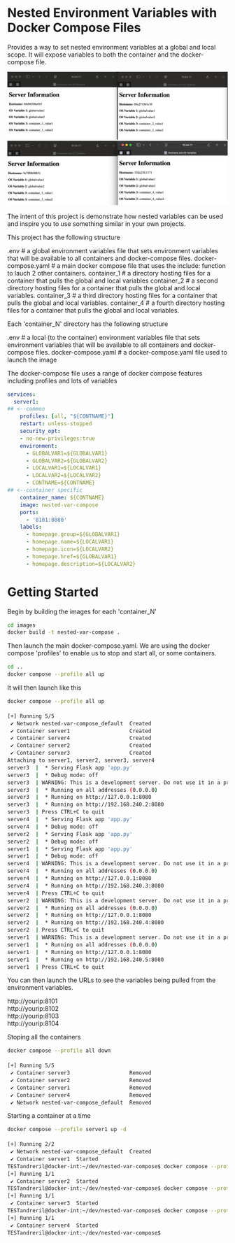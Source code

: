# Nested Environment Variables with Docker Compose Files

Provides a way to set nested environment variables at a global and local scope. It will expose variables to both the container and the docker-compose file.

![alt text](https://raw.githubusercontent.com/andrewkriley/nested-var-compose/refs/heads/v0.3/images/1and2.png)
![alt text](https://raw.githubusercontent.com/andrewkriley/nested-var-compose/refs/heads/v0.3/images/3and4.png)


The intent of this project is demonstrate how nested variables can be used and inspire you to use something similar in your own projects.

This project has the following structure

.env # a global environment variables file that sets environment variables that will be available to all containers and docker-compose files.
docker-compose.yaml # a main docker compose file that uses the include: function to lauch 2 other containers. 
container_1 # a directory hosting files for a container that pulls the global and local variables
container_2 # a second directory hosting files for a container that pulls the global and local variables.
container_3 # a third directory hosting files for a container that pulls the global and local variables.
container_4 # a fourth directory hosting files for a container that pulls the global and local variables.


Each 'container_N' directory has the following structure

.env # a local (to the container) environment variables file that sets environment variables that will be available to all containers and docker-compose files.
docker-compose.yaml # a docker-compose.yaml file used to launch the image

The docker-compose file uses a range of docker compose features including profiles and lots of variables

```yaml
services:
  server1:
## <--common
    profiles: [all, "${CONTNAME}"]
    restart: unless-stopped
    security_opt:
    - no-new-privileges:true
    environment:
      - GLOBALVAR1=${GLOBALVAR1}
      - GLOBALVAR2=${GLOBALVAR2}
      - LOCALVAR1=${LOCALVAR1}
      - LOCALVAR2=${LOCALVAR2}
      - CONTNAME=${CONTNAME}
## <--container specific
    container_name: ${CONTNAME}
    image: nested-var-compose
    ports:
      - '8101:8080'
    labels:
      - homepage.group=${GLOBALVAR1}
      - homepage.name=${LOCALVAR1}
      - homepage.icon=${LOCALVAR2}
      - homepage.href=${GLOBALVAR1}
      - homepage.description=${LOCALVAR2}
```

# Getting Started

Begin by building the images for each 'container_N'

```bash
cd images
docker build -t nested-var-compose .

```

Then launch the main docker-compose.yaml. We are using the docker compose 'profiles' to enable us to stop and start all, or some containers.

```bash
cd ..
docker compose --profile all up
```

It will then launch like this

```bash
docker compose --profile all up

[+] Running 5/5
 ✔ Network nested-var-compose_default  Created                                                                                                                                                                                                                                                            0.0s 
 ✔ Container server1                   Created                                                                                                                                                                                                                                                            0.1s 
 ✔ Container server4                   Created                                                                                                                                                                                                                                                            0.1s 
 ✔ Container server2                   Created                                                                                                                                                                                                                                                            0.0s 
 ✔ Container server3                   Created                                                                                                                                                                                                                                                            0.1s 
Attaching to server1, server2, server3, server4
server3  |  * Serving Flask app 'app.py'
server3  |  * Debug mode: off
server3  | WARNING: This is a development server. Do not use it in a production deployment. Use a production WSGI server instead.
server3  |  * Running on all addresses (0.0.0.0)
server3  |  * Running on http://127.0.0.1:8080
server3  |  * Running on http://192.168.240.2:8080
server3  | Press CTRL+C to quit
server4  |  * Serving Flask app 'app.py'
server4  |  * Debug mode: off
server2  |  * Serving Flask app 'app.py'
server2  |  * Debug mode: off
server1  |  * Serving Flask app 'app.py'
server1  |  * Debug mode: off
server4  | WARNING: This is a development server. Do not use it in a production deployment. Use a production WSGI server instead.
server4  |  * Running on all addresses (0.0.0.0)
server4  |  * Running on http://127.0.0.1:8080
server4  |  * Running on http://192.168.240.3:8080
server4  | Press CTRL+C to quit
server2  | WARNING: This is a development server. Do not use it in a production deployment. Use a production WSGI server instead.
server2  |  * Running on all addresses (0.0.0.0)
server2  |  * Running on http://127.0.0.1:8080
server2  |  * Running on http://192.168.240.4:8080
server2  | Press CTRL+C to quit
server1  | WARNING: This is a development server. Do not use it in a production deployment. Use a production WSGI server instead.
server1  |  * Running on all addresses (0.0.0.0)
server1  |  * Running on http://127.0.0.1:8080
server1  |  * Running on http://192.168.240.5:8080
server1  | Press CTRL+C to quit
```
You can then launch the URLs to see the variables being pulled from the environment variables.

http://yourip:8101<br>
http://yourip:8102<br>
http://yourip:8103<br>
http://yourip:8104


Stoping all the containers
```bash
docker compose --profile all down

[+] Running 5/5
 ✔ Container server3                   Removed                                                                                                                                                                                                                                                           10.3s 
 ✔ Container server2                   Removed                                                                                                                                                                                                                                                           10.4s 
 ✔ Container server1                   Removed                                                                                                                                                                                                                                                           10.4s 
 ✔ Container server4                   Removed                                                                                                                                                                                                                                                           10.4s 
 ✔ Network nested-var-compose_default  Removed   
 ```

Starting a container at a time

```bash
docker compose --profile server1 up -d

[+] Running 2/2
 ✔ Network nested-var-compose_default  Created                                                                                                                                                                                                                                                 
 ✔ Container server1  Started                                                                                                                                                                                                                                                          
TESTandreril@docker-int:~/dev/nested-var-compose$ docker compose --profile server2 up -d
[+] Running 1/1
 ✔ Container server2  Started                                                                                                                                                                                                                                                                      
TESTandreril@docker-int:~/dev/nested-var-compose$ docker compose --profile server3 up -d
[+] Running 1/1
 ✔ Container server3  Started                                                                                                                                                                                                                                                                      
TESTandreril@docker-int:~/dev/nested-var-compose$ docker compose --profile server4 up -d
[+] Running 1/1
 ✔ Container server4  Started                                                                                                                                                                                                                                                                   
TESTandreril@docker-int:~/dev/nested-var-compose$ 